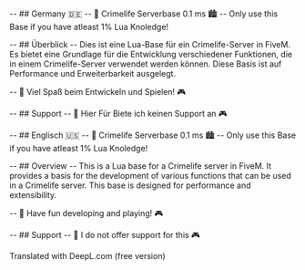 -- ## Germany 🇩🇪
-- 🚓 Crimelife Serverbase 0.1 ms  🏙️
-- Only use this Base if you have atleast 1% Lua Knoledge!

-- ## Überblick
-- Dies ist eine Lua-Base für ein Crimelife-Server in FiveM. Es bietet eine Grundlage für die Entwicklung verschiedener Funktionen, die in einem Crimelife-Server verwendet werden können. Diese Basis ist auf Performance und Erweiterbarkeit ausgelegt.


-- 💼 Viel Spaß beim Entwickeln und Spielen! 🎮

-- ## Support
-- 💼 Hier Für Biete ich keinen Support an 🎮

-- ## Englisch 🇺🇸 
-- 🚓 Crimelife Serverbase 0.1 ms 🏙️
-- Only use this Base if you have atleast 1% Lua Knoledge!

-- ## Overview
-- This is a Lua base for a Crimelife server in FiveM. It provides a basis for the development of various functions that can be used in a Crimelife server. This base is designed for performance and extensibility.


-- 💼 Have fun developing and playing! 🎮

-- ## Support
-- 💼 I do not offer support for this 🎮

Translated with DeepL.com (free version)